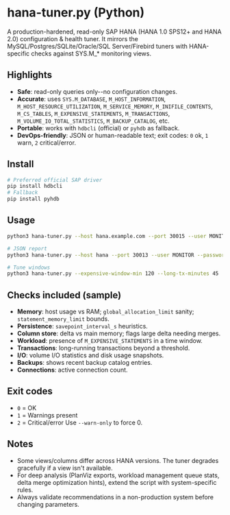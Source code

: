 
# hana-tuner.py (Python)

A production-hardened, read-only SAP HANA (HANA 1.0 SPS12+ and HANA 2.0) configuration & health tuner. It mirrors the MySQL/Postgres/SQLite/Oracle/SQL Server/Firebird tuners with HANA-specific checks against SYS.M_* monitoring views.

## Highlights
- **Safe**: read-only queries only--no configuration changes.
- **Accurate**: uses `SYS.M_DATABASE`, `M_HOST_INFORMATION`, `M_HOST_RESOURCE_UTILIZATION`, `M_SERVICE_MEMORY`, `M_INIFILE_CONTENTS`, `M_CS_TABLES`, `M_EXPENSIVE_STATEMENTS`, `M_TRANSACTIONS`, `M_VOLUME_IO_TOTAL_STATISTICS`, `M_BACKUP_CATALOG`, etc.
- **Portable**: works with `hdbcli` (official) or `pyhdb` as fallback.
- **DevOps-friendly**: JSON or human-readable text; exit codes: `0` ok, `1` warn, `2` critical/error.

## Install
```bash
# Preferred official SAP driver
pip install hdbcli
# Fallback
pip install pyhdb
```

## Usage
```bash
python3 hana-tuner.py --host hana.example.com --port 30015 --user MONITOR --password '...' --output text

# JSON report
python3 hana-tuner.py --host hana --port 30013 --user MONITOR --password '...' --output json > hana_report.json

# Tune windows
python3 hana-tuner.py --expensive-window-min 120 --long-tx-minutes 45
```

## Checks included (sample)
- **Memory**: host usage vs RAM; `global_allocation_limit` sanity; `statement_memory_limit` bounds.
- **Persistence**: `savepoint_interval_s` heuristics.
- **Column store**: delta vs main memory; flags large delta needing merges.
- **Workload**: presence of `M_EXPENSIVE_STATEMENTS` in a time window.
- **Transactions**: long-running transactions beyond a threshold.
- **I/O**: volume I/O statistics and disk usage snapshots.
- **Backups**: shows recent backup catalog entries.
- **Connections**: active connection count.

## Exit codes
- `0` = OK
- `1` = Warnings present
- `2` = Critical/error
Use `--warn-only` to force 0.

## Notes
- Some views/columns differ across HANA versions. The tuner degrades gracefully if a view isn't available.
- For deep analysis (PlanViz exports, workload management queue stats, delta merge optimization hints), extend the script with system-specific rules.
- Always validate recommendations in a non-production system before changing parameters.
```

